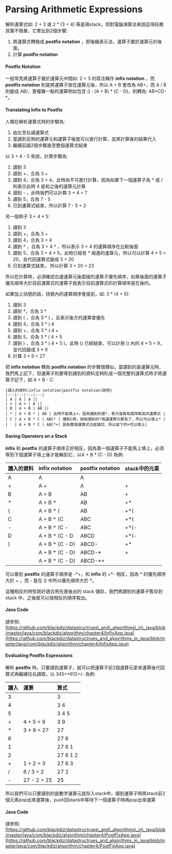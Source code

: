# Parsing Arithmetic Expressions

解析運算式如: 2 + 3 或 2 \* \(3 + 4\) 等是用stack，但對電腦演算法來說這項任務其實不簡單，它牽扯到2個步驟:

1. 將運算式轉換成 **postfix notation** ，即後綴表示法，運算子置於運算元的後面。
2. 計算 **postfix notation**

#### Postfix Notation

一般常見將運算子置於運算元中間如: 2 + 3 的寫法稱作 **infix notation** ，而 **postfix notation** 則是將運算子放在運算元後，所以 A + B 會改為 AB+，而 A / B 則變成 AB/，更複雜一點的運算例如包含 \(\) : \(A + B\) \* \(C - D\)，則轉為: AB+CD-\*。

#### Translating Infix to Postfix

人類在解析運算式時的步驟為:

1. 由左至右讀運算式
2. 當讀到足夠的運算元和運算子後就可以進行計算，並將計算後的結果代入
3. 繼續前面2個步驟直至整個運算式結束

以 3 + 4 - 5 來說，計算步驟為:

1. 讀到 3
2. 讀到 +，合為 3 +
3. 讀到 4，合為 3 + 4，此時尚不可進行計算，因為如果下一個運算子為 \* 或 / 則表示此時 4 是和之後的運算元計算
4. 讀到 - ，此時我們可以計算 3 + 4 = 7
5. 讀到 5，合為 7 - 5
6. 已到運算式結束，所以計算 7 - 5 = 2

另一個例子 3  + 4 \* 5:

1. 讀到 3
2. 讀到 +，合為 3 +
3. 讀到 4，合為 3 + 4
4. 讀到 \* ，合為 3 + 4 \* ，所以表示 3 + 4 的運算順序在比較後面
5. 讀到 5，合為 3 + 4 \* 5，此時已經有 \* 兩邊的運算元，所以可以計算 4 \* 5 = 20，並代回運算式變成 3 + 20
6. 已到運算式結束， 所以計算 3 + 20 = 23

所以在計算時，必須確認右邊運算元後面接的運算子優先順序，如果後面的運算子優先順序大於目前運算式的運算子就表示目前運算式的計算順序是在後的。

如果加上括號的話，括號內的運算順序會提前，如: 3 \* \(4 + 5\):

1. 讀到 3
2. 讀到 \*，合為 3 \*
3. 讀到 \( ，合為 3 \* \( ，且表示後方的運算會優先
4. 讀到 4，合為 3 \* \( 4
5. 讀到 +，合為 3 \* \( 4 +
6. 讀到 5，合為 3 \* \( 4 + 5
7. 讀到 \) ，合為 3 \* \( 4 + 5 \)，此時 \(\) 已經結束，可以計用 \(\) 內的 4 + 5 = 9，並代回變成 3 \* 9
8. 計算 3 \* 9 = 27

把 **infix notation** 轉為 **postfix notation** 的步驟很類似，當讀到的是運算元時，我們馬上記下，但運算子則要等到讀到的資料足夠形成一個完整的運算式時才將運算子記下，如 A + B - C:



```text
|讀入的資料|infix notation|postfix notation|說明|
|---|---|---|---|
| A | A | A ||
| + | A + | A ||
| B | A + B | AB ||
| * | A + B * | AB | 此時不能填上+，因為讀到的是*，表示後面有順序較高的運算式 |
| C | A + B * C | ABC* | 讀到C時，剛剛讀到的*兩邊運算元都有了，所以可以填上* |
|   | A + B * C | ABC*+| 因為整個運算式已經讀完，所以留下的+可以填上|
```

#### Saving Operators on a Stack

**infix** 和 **postfix** 的運算子順序正好相反，因為第一個運算子不能馬上填上，必須等到下個運算子填上後才能輪到它，以A + B \* \(C - D\) 為例:

| 讀入的資料 | infix notation | postfix notation | stack中的元素 |
| :--- | :--- | :--- | :--- |
| A | A | A |  |
| + | A + | A | + |
| B | A + B | AB | + |
| \* | A + B \* | AB | +\* |
| \( | A + B \* \( | AB | +\*\( |
| C | A + B \* \(C | ABC | +\*\( |
| - | A + B \* \(C - | ABC | +\*\(- |
| D | A + B \* \(C - D | ABCD | +\*\(- |
| \) | A + B \* \(C - D\) | ABCD- | +\* |
|  | A + B \* \(C - D\) | ABCD-\* | + |
|  | A + B \* \(C - D\) | ABCD-\*+ |  |

可以看到 **postfix** 的運算子順序是 -\*+，和 **infix** 的 +\*- 相反，因為 \* 的優先順序大於 + ，而 - 是在 \(\) 中所以優先順序大於 \*。

這種相反的特性剛好適合用先進後出的 stack 儲存，我們將讀到的運算子暫存到 stack 中，之後就可以按相反的順序取出。

#### Java Code

請參照: [https://github.com/blackdiz/datastructrues\_and\_algorithms\_in\_java/blob/master/java/com/blackdiz/algorithm/chapter4/InfixApp.java](https://github.com/blackdiz/datastructrues_and_algorithms_in_java/blob/master/java/com/blackdiz/algorithm/chapter4/InfixApp.java)

#### Evaluating Postfix Expressions

解析 **postfix** 時，只要讀到運算子，就可以把運算子前2個運算元拿來運算後代回算式再繼續往右讀取，以 345+\*612+/- 為例:

| 讀入 | 運算 | 算式 |
| :--- | :--- | :--- |
| 3 |  | 3 |
| 4 |  | 3 4 |
| 5 |  | 3 4 5 |
| + | 4 + 5 = 9 | 3 9 |
| \* | 3 \* 9 = 27 | 27 |
| 6 |  | 27 6 |
| 1 |  | 27 6 1 |
| 2 |  | 27 6 1 2 |
| + | 1 + 2 = 3 | 27 6 3 |
| / | 6 / 3 = 2 | 27 2 |
| - | 27 - 2 = 25 | 25 |

所以我們可以只要讀到的是數字運算元就存入stack中，讀到運算子時將stack前2個元素pop出來運算後，push回stack中等待下一個運算子時再pop出來運算

#### Java Code

請參照: [https://github.com/blackdiz/datastructrues\_and\_algorithms\_in\_java/blob/master/java/com/blackdiz/algorithm/chapter4/PostFixApp.java](https://github.com/blackdiz/datastructrues_and_algorithms_in_java/blob/master/java/com/blackdiz/algorithm/chapter4/PostFixApp.java)

